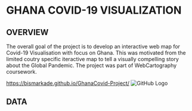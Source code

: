 # GHANA COVID-19 VISUALIZATION

## OVERVIEW 
The overall goal of the project is to develop an interactive web map for Covid-19 Visualisation with focus on Ghana. This was motivated from the limited coutry specific iteractive map to tell a visually compelling story about the Global Pandemic. The project was part of WebCartography coursework. 

https://bismarkade.github.io/GhanaCovid-Project/
![GitHub Logo](/img1.pg)
## DATA
